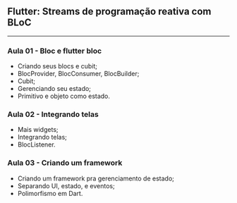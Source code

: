 ## Flutter: Streams de programação reativa com BLoC

---

### Aula 01 - Bloc e flutter bloc

- Criando seus blocs e cubit;
- BlocProvider, BlocConsumer, BlocBuilder;
- Cubit;
- Gerenciando seu estado;
- Primitivo e objeto como estado.

### Aula 02 - Integrando telas

- Mais widgets;
- Integrando telas;
- BlocListener.

### Aula 03 - Criando um framework

- Criando um framework pra gerenciamento de estado;
- Separando UI, estado, e eventos;
- Polimorfismo em Dart.
